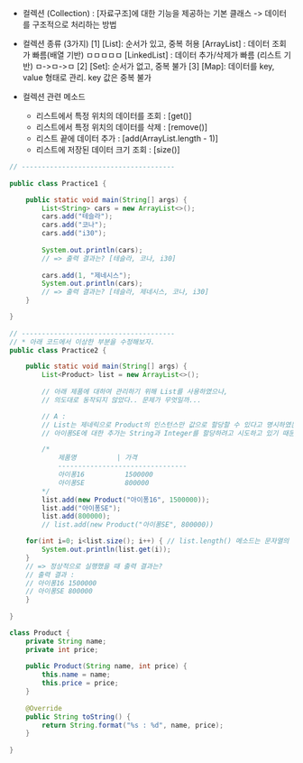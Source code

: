 <!-- 오전 -->
* 컬렉션 (Collection)
 : [자료구조]에 대한 기능을 제공하는 기본 클래스
   -> 데이터를 구조적으로 처리하는 방법

 * 컬렉션 종류 (3가지)
   [1] [List]: 순서가 있고, 중복 허용
	    [ArrayList]<E>  : 데이터 조회가 빠름(배열 기반)	        ㅁㅁㅁㅁㅁ
	    [LinkedList]<E>  : 데이터 추가/삭제가 빠름 (리스트 기반)   ㅁ->ㅁ->ㅁ
   [2] [Set]: 순서가 없고, 중복 불가
   [3] [Map]: 데이터를 key, value 형태로 관리. key 값은 중복 불가
	 
 * 컬렉션 관련 메소드
   - 리스트에서 특정 위치의 데이터를 조회 : [get()]
   - 리스트에서 특정 위치의 데이터를 삭제 : [remove()]
   - 리스트 끝에 데이터 추가 : [add(ArrayList.length - 1)]
   - 리스트에 저장된 데이터 크기 조회 : [size()]
```java
// --------------------------------------
	 
public class Practice1 {

	public static void main(String[] args) {
		List<String> cars = new ArrayList<>();
		cars.add("테슬라");
		cars.add("코나");
		cars.add("i30");
		
		System.out.println(cars);
		// => 출력 결과는? [테슬라, 코나, i30]
		
		cars.add(1, "제네시스");
		System.out.println(cars);
		// => 출력 결과는? [테슬라, 제네시스, 코나, i30]
	}

}	 
	 
// --------------------------------------	 
// * 아래 코드에서 이상한 부분을 수정해보자.
public class Practice2 {

	public static void main(String[] args) {
		List<Product> list = new ArrayList<>();
		
		// 아래 제품에 대하여 관리하기 위해 List를 사용하였으나,
		// 의도대로 동작되지 않았다.. 문제가 무엇일까...

		// A :
		// List는 제네릭으로 Product의 인스턴스만 값으로 할당할 수 있다고 명시하였는데 
		// 아이퐁SE에 대한 추가는 String과 Integer를 할당하려고 시도하고 있기 때문에 에러가 발생한다.

		/*
			제품명          | 가격
			--------------------------------
			아이퐁16          1500000
			아이퐁SE          800000
		*/
		list.add(new Product("아이퐁16", 1500000));
		list.add("아이퐁SE");
		list.add(800000);
		// list.add(new Product("아이퐁SE", 800000))

    for(int i=0; i<list.size(); i++) { // list.length() 메소드는 문자열의 메소드이기 때문에 에러 발생한다. List는 size 메소드로 크기를 확인할 수 있다.
	    System.out.println(list.get(i));
    }
    // => 정상적으로 실행했을 때 출력 결과는?
	// 출력 결과 : 
	// 아이퐁16 1500000
	// 아이퐁SE 800000
	}
	
}

class Product {
	private String name;
	private int price;
	
	public Product(String name, int price) {
		this.name = name;
		this.price = price;
	}
	
	@Override
	public String toString() {
		return String.format("%s : %d", name, price);
	}
	
}
```